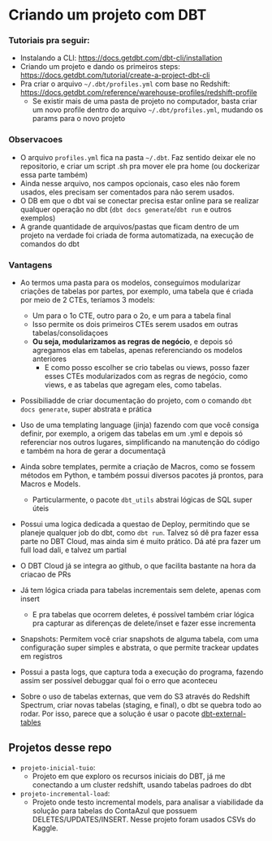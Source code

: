# Criando um projeto com DBT

### Tutoriais pra seguir:
- Instalando a CLI: https://docs.getdbt.com/dbt-cli/installation
- Criando um projeto e dando os primeiros steps: 
  https://docs.getdbt.com/tutorial/create-a-project-dbt-cli
- Pra criar o arquivo `~/.dbt/profiles.yml` com base no Redshift: 
  https://docs.getdbt.com/reference/warehouse-profiles/redshift-profile
    - Se existir mais de uma pasta de projeto no computador, basta criar um
  novo profile dentro do arquivo `~/.dbt/profiles.yml`, mudando os params
  para o novo projeto
  
### Observacoes
- O arquivo `profiles.yml` fica na pasta `~/.dbt`. Faz sentido deixar ele no repositorio, e criar um script
.sh pra mover ele pra home (ou dockerizar essa parte também)
- Ainda nesse arquivo, nos campos opcionais, caso eles não forem usados, eles precisam
ser comentados para não serem usados.
- O DB em que o dbt vai se conectar precisa estar online para se realizar qualquer
operação no dbt (`dbt docs generate`/`dbt run` e outros exemplos)
- A grande quantidade de arquivos/pastas que ficam dentro de um projeto 
na verdade foi criada de forma automatizada, na execução de comandos do dbt
  
### Vantagens
- Ao termos uma pasta para os modelos, conseguimos modularizar criações de tabelas
por partes, por exemplo, uma tabela que é criada por meio de 2 CTEs, teríamos 3 models:
  - Um para o 1o CTE, outro para o 2o, e um para a tabela final
  - Isso permite os dois primeiros CTEs serem usados em outras tabelas/consolidaçoes
  - **Ou seja, modularizamos as regras de negócio**, e depois só agregamos elas em tabelas, 
    apenas referenciando os modelos anteriores
    - E como posso escolher se crio tabelas ou views, posso fazer esses CTEs modularizados
    com as regras de negócio, como views, e as tabelas que agregam eles, como tabelas.
- Possibiliadde de criar documentação do projeto, com o comando `dbt docs generate`,
super abstrata e prática
- Uso de uma templating language (jinja) fazendo com que você consiga definir,
por exemplo, a origem das tabelas em um .yml e depois só referenciar nos outros lugares,
simplificando na manutenção do código e também na hora de gerar a documentaçã
- Ainda sobre templates, permite a criação de Macros, como se fossem métodos em Python,
e também possui diversos pacotes já prontos, para Macros e Models.
  - Particularmente, o pacote `dbt_utils` abstrai lógicas de SQL super úteis
- Possui uma logica dedicada a questao de Deploy, permitindo que se planeje qualquer job
do dbt, como `dbt run`. Talvez só dê pra fazer essa parte no DBT Cloud, 
mas ainda sim é muito prático. Dá até pra fazer um full load dali, e talvez um partial
- O DBT Cloud já se integra ao github, o que facilita bastante na hora da criacao de PRs
- Já tem lógica criada para tabelas incrementais sem delete, apenas com insert
  - E pra tabelas que ocorrem deletes, é possível também criar lógica pra capturar as
  diferenças de delete/inset e fazer esse incrementa
- Snapshots: Permitem você criar snapshots de alguma tabela, com uma configuração
super simples e abstrata, o que permite trackear updates em registros
- Possui a pasta logs, que captura toda a execução do programa, fazendo assim ser possível
debuggar qual foi o erro que aconteceu
  
- Sobre o uso de tabelas externas, que vem do S3 através do Redshift Spectrum,
criar novas tabelas (staging, e final), o dbt se quebra todo ao rodar. Por isso, 
parece que a solução é usar o pacote
[dbt-external-tables](https://github.com/fishtown-analytics/dbt-external-tables)

## Projetos desse repo
- `projeto-inicial-tuio`: 
  - Projeto em que exploro os recursos iniciais do DBT, já me conectando a um cluster redshift, usando
  tabelas padroes do dbt
- `projeto-incremental-load`:
  - Projeto onde testo incremental models, para analisar a viabilidade
  da solução para tabelas do ContaAzul que possuem DELETES/UPDATES/INSERT.
Nesse projeto foram usados CSVs do Kaggle.
    
